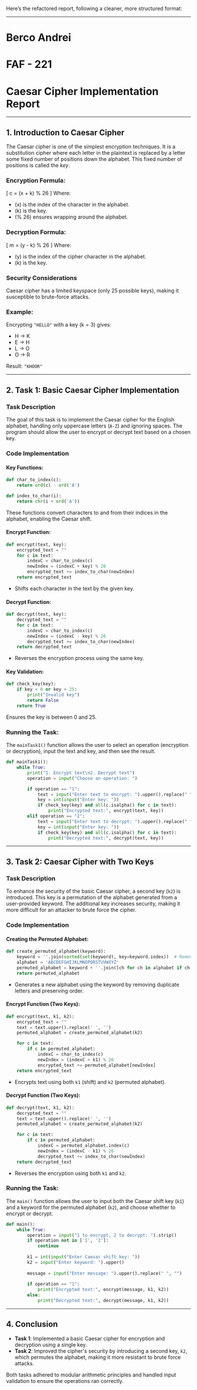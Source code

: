 Here’s the refactored report, following a cleaner, more structured format:

---

# **Berco Andrei**  
# **FAF - 221**  

# **Caesar Cipher Implementation Report**

---

## **1. Introduction to Caesar Cipher**

The Caesar cipher is one of the simplest encryption techniques. It is a substitution cipher where each letter in the plaintext is replaced by a letter some fixed number of positions down the alphabet. This fixed number of positions is called the *key*.

### **Encryption Formula:**
\[
c = (x + k) \% 26
\]
Where:
- \(x\) is the index of the character in the alphabet.
- \(k\) is the key.
- \(\% 26\) ensures wrapping around the alphabet.

### **Decryption Formula:**
\[
m = (y - k) \% 26
\]
Where:
- \(y\) is the index of the cipher character in the alphabet.
- \(k\) is the key.

### **Security Considerations**  
Caesar cipher has a limited keyspace (only 25 possible keys), making it susceptible to brute-force attacks.

### **Example:**
Encrypting `"HELLO"` with a key \(k = 3\) gives:
- H → K
- E → H
- L → O
- O → R

Result: `"KHOOR"`

---

## **2. Task 1: Basic Caesar Cipher Implementation**

### **Task Description**  
The goal of this task is to implement the Caesar cipher for the English alphabet, handling only uppercase letters (`A-Z`) and ignoring spaces. The program should allow the user to encrypt or decrypt text based on a chosen key.

### **Code Implementation**

#### **Key Functions:**
```python
def char_to_index(c):
    return ord(c) - ord('A')

def index_to_char(i):
    return chr(i + ord('A'))
```
These functions convert characters to and from their indices in the alphabet, enabling the Caesar shift.

#### **Encrypt Function:**
```python
def encrypt(text, key):
    encrypted_text = ""
    for c in text:
        indexC = char_to_index(c)
        newIndex = (indexC + key) % 26
        encrypted_text += index_to_char(newIndex)
    return encrypted_text
```
- Shifts each character in the text by the given key.

#### **Decrypt Function:**
```python
def decrypt(text, key):
    decrypted_text = ""
    for c in text:
        indexC = char_to_index(c)
        newIndex = (indexC - key) % 26
        decrypted_text += index_to_char(newIndex)
    return decrypted_text
```
- Reverses the encryption process using the same key.

#### **Key Validation:**
```python
def check_key(key):
    if key < 0 or key > 25:
        print("Invalid key")
        return False
    return True
```
Ensures the key is between 0 and 25.

### **Running the Task:**
The `mainTask1()` function allows the user to select an operation (encryption or decryption), input the text and key, and then see the result.

```python
def mainTask1():
    while True:
        print("1. Encrypt text\n2. Decrypt text")
        operation = input("Choose an operation: ")

        if operation == "1":
            text = input("Enter text to encrypt: ").upper().replace(" ", "")
            key = int(input("Enter key: "))
            if check_key(key) and all(c.isalpha() for c in text):
                print("Encrypted text:", encrypt(text, key))
        elif operation == "2":
            text = input("Enter text to decrypt: ").upper().replace(" ", "")
            key = int(input("Enter key: "))
            if check_key(key) and all(c.isalpha() for c in text):
                print("Decrypted text:", decrypt(text, key))
```

---

## **3. Task 2: Caesar Cipher with Two Keys**

### **Task Description**  
To enhance the security of the basic Caesar cipher, a second key (`k2`) is introduced. This key is a permutation of the alphabet generated from a user-provided keyword. The additional key increases security, making it more difficult for an attacker to brute force the cipher.

### **Code Implementation**

#### **Creating the Permuted Alphabet:**
```python
def create_permuted_alphabet(keyword):
    keyword = ''.join(sorted(set(keyword), key=keyword.index))  # Remove duplicates
    alphabet = 'ABCDEFGHIJKLMNOPQRSTUVWXYZ'
    permuted_alphabet = keyword + ''.join([ch for ch in alphabet if ch not in keyword])
    return permuted_alphabet
```
- Generates a new alphabet using the keyword by removing duplicate letters and preserving order.

#### **Encrypt Function (Two Keys):**
```python
def encrypt(text, k1, k2):
    encrypted_text = ""
    text = text.upper().replace(' ', '')
    permuted_alphabet = create_permuted_alphabet(k2)

    for c in text:
        if c in permuted_alphabet:
            indexC = char_to_index(c)
            newIndex = (indexC + k1) % 26
            encrypted_text += permuted_alphabet[newIndex]
    return encrypted_text
```
- Encrypts text using both `k1` (shift) and `k2` (permuted alphabet).

#### **Decrypt Function (Two Keys):**
```python
def decrypt(text, k1, k2):
    decrypted_text = ""
    text = text.upper().replace(' ', '')
    permuted_alphabet = create_permuted_alphabet(k2)

    for c in text:
        if c in permuted_alphabet:
            indexC = permuted_alphabet.index(c)
            newIndex = (indexC - k1) % 26
            decrypted_text += index_to_char(newIndex)
    return decrypted_text
```
- Reverses the encryption using both `k1` and `k2`.

### **Running the Task:**
The `main()` function allows the user to input both the Caesar shift key (`k1`) and a keyword for the permuted alphabet (`k2`), and choose whether to encrypt or decrypt.

```python
def main():
    while True:
        operation = input("1 to encrypt, 2 to decrypt: ").strip()
        if operation not in ['1', '2']:
            continue
        
        k1 = int(input("Enter Caesar shift key: "))
        k2 = input("Enter keyword: ").upper()
        
        message = input("Enter message: ").upper().replace(" ", "")
        
        if operation == "1":
            print("Encrypted text:", encrypt(message, k1, k2))
        else:
            print("Decrypted text:", decrypt(message, k1, k2))
```

---

## **4. Conclusion**

- **Task 1**: Implemented a basic Caesar cipher for encryption and decryption using a single key.
- **Task 2**: Improved the cipher's security by introducing a second key, `k2`, which permutes the alphabet, making it more resistant to brute force attacks.  

Both tasks adhered to modular arithmetic principles and handled input validation to ensure the operations ran correctly.
